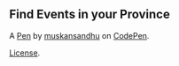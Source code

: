 Find Events in your Province
----------------------------


A [Pen](https://codepen.io/muskansandhu-the-bashful/pen/dwdpOQ) by [muskansandhu](https://codepen.io/muskansandhu-the-bashful) on [CodePen](https://codepen.io).

[License](https://codepen.io/muskansandhu-the-bashful/pen/dwdpOQ/license).